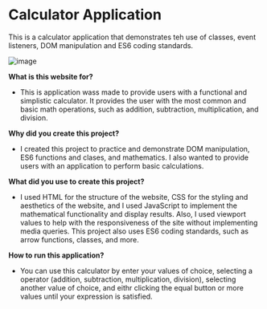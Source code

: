 # Calculator Application
 This is a calculator application that demonstrates teh use of classes, event listeners, DOM manipulation and ES6 coding standards.
 
 ![image](https://user-images.githubusercontent.com/60676195/132782866-e9409a49-da31-4b40-933e-a7a62b5b29a1.png)
 
<b>What is this website for?</b>

-   This is application wass made to provide users with a functional and simplistic calculator. It provides the user with the most common and basic math operations, such as addition, subtraction, multiplication, and division. 

<b>Why did you create this project?</b>

-   I created this project to practice and demonstrate DOM manipulation, ES6 functions and clases, and mathematics. I also wanted to provide users with an application to perform basic calculations.

<b>What did you use to create this project?</b>

-   I used HTML for the structure of the website, CSS for the styling and aesthetics of the website, and I used JavaScript to implement the mathematical functionality and display results. Also, I used viewport values to help with the responsiveness of the site without implementing media queries. This project also uses ES6 coding standards, such as arrow functions, classes, and more.

<b>How to run this application?</b>

-   You can use this calculator by enter your values of choice, selecting a operator (addition, subtraction, multiplication, division), selecting another value of choice, and eithr clicking the equal button or more values until your expression is satisfied. 
